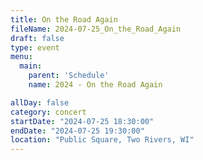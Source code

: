 ```yaml
---
title: On the Road Again
fileName: 2024-07-25_On_the_Road_Again
draft: false
type: event
menu: 
  main:
    parent: 'Schedule'
    name: 2024 - On the Road Again

allDay: false
category: concert
startDate: "2024-07-25 18:30:00"
endDate: "2024-07-25 19:30:00"
location: "Public Square, Two Rivers, WI"
---
```

